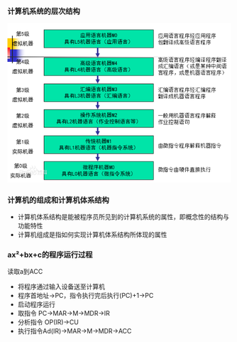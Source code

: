 ### 计算机系统的层次结构
![](https://github.com/KrisWuuuuu/CS-learning-journal/blob/master/%E8%AE%A1%E7%AE%97%E6%9C%BA%E7%BB%84%E6%88%90%E5%8E%9F%E7%90%86/%E8%AE%A1%E7%AE%97%E6%9C%BA%E7%B3%BB%E7%BB%9F%E7%9A%84%E5%B1%82%E7%BA%A7%E7%BB%93%E6%9E%84.jpg)

### 计算机的组成和计算机体系结构
* 计算机体系结构是能被程序员所见到的计算机系统的属性，即概念性的结构与功能特性<br/>
* 计算机组成是指如何实现计算机体系结构所体现的属性<br/>
### ax²+bx+c的程序运行过程
  读取a到ACC
* 将程序通过输入设备送至计算机<br/>
* 程序首地址→PC，指令执行完后执行(PC)+1→PC<br/>
* 启动程序运行<br/>
* 取指令 PC→MAR→M→MDR→IR<br/>
* 分析指令 OP(IR)→CU<br/>
* 执行指令Ad(IR)→MAR→M→MDR→ACC<br/>
